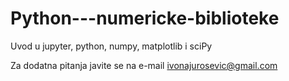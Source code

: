 # Python---numericke-biblioteke
Uvod u jupyter, python, numpy, matplotlib i sciPy

Za dodatna pitanja javite se na e-mail 
ivonajurosevic@gmail.com
